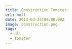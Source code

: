 ```yaml
---
title: Construction Tomster
url: null
date: 2013-03-24T09:00:00Z
image: construction.png
tags:
  - all
  - tomster
---
```

